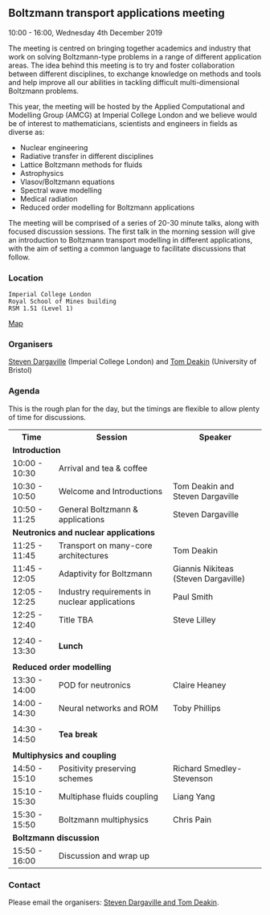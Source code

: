 ## Boltzmann transport applications meeting
10:00 - 16:00, Wednesday 4th December 2019

The meeting is centred on bringing together academics and industry that work on solving Boltzmann-type problems in a range of different application areas. The idea behind this meeting is to try and foster collaboration between different disciplines, to exchange knowledge on methods and tools and help improve all our abilities in tackling difficult multi-dimensional Boltzmann problems.

This year, the meeting will be hosted by the Applied Computational and Modelling Group (AMCG) at Imperial College London and we believe would be of interest to mathematicians, scientists and engineers in fields as diverse as:
- Nuclear engineering
- Radiative transfer in different disciplines
- Lattice Boltzmann methods for fluids
- Astrophysics
- Vlasov/Boltzmann equations
- Spectral wave modelling
- Medical radiation
- Reduced order modelling for Boltzmann applications

The meeting will be comprised of a series of 20-30 minute talks, along with focused discussion sessions. The first talk in the morning session will give an introduction to Boltzmann transport modelling in different applications, with the aim of setting a common language to facilitate discussions that follow.


### Location
```
Imperial College London
Royal School of Mines building
RSM 1.51 (Level 1)
```
[Map](https://goo.gl/maps/XHnmV2xEwhuS2ma28)

### Organisers
[Steven Dargaville](https://www.imperial.ac.uk/people/s.dargaville) (Imperial College London) and [Tom Deakin](http://www.tomdeakin.com/cs/) (University of Bristol)


### Agenda
This is the rough plan for the day, but the timings are flexible to allow plenty of time for discussions.
<table>
  <tr>
    <th>Time</th>
    <th>Session</th>
    <th>Speaker</th>
  </tr>
  
  <tr><td colspan="3"><b>Introduction</b></td></tr>
  
  <tr>
  <td>10:00 - 10:30</td>
  <td colspan="2">Arrival and tea & coffee</td>
  </tr>
  <tr>
  <td>10:30 - 10:50</td>
  <td>Welcome and Introductions</td>
  <td>Tom Deakin and Steven Dargaville</td>
  </tr>
  <tr>
  <td>10:50 - 11:25</td>
  <td>General Boltzmann & applications</td>
  <td>Steven Dargaville</td>
  </tr>
  
  <tr><td colspan="3"><b>Neutronics and nuclear applications</b></td></tr>
  
  <tr>
  <tr>
  <td>11:25 - 11:45</td>
  <td>Transport on many-core architectures</td>
  <td>Tom Deakin</td>
  </tr>
  <td>11:45 - 12:05</td>
  <td>Adaptivity for Boltzmann</td>
  <td>Giannis Nikiteas (Steven Dargaville)</td>
  </tr>
  <tr>
  <td>12:05 - 12:25</td>
  <td>Industry requirements in nuclear applications</td>
  <td>Paul Smith</td>
  </tr>
  <tr>
  <td>12:25 - 12:40</td>
  <td>Title TBA</td>
  <td>Steve Lilley</td>
  </tr>
  
  <tr><td colspan="3"></td></tr>
  <tr>
  <td>12:40 - 13:30</td>
  <td colspan="2"><b>Lunch</b></td>
  </tr>
  <tr><td colspan="3"></td></tr>
  
  <tr><td colspan="3"><b>Reduced order modelling</b></td></tr>
  <tr>
  <td>13:30 - 14:00</td>
  <td>POD for neutronics</td>
  <td>Claire Heaney</td>
  </tr>
  <tr>
  <td>14:00 - 14:30</td>
  <td>Neural networks and ROM</td>
  <td>Toby Phillips</td>
  </tr>

  <tr><td colspan="3"></td></tr>
  <tr>
  <td>14:30 - 14:50</td>
  <td colspan="2"><b>Tea break</b></td>
  </tr>
  <tr><td colspan="3"></td></tr>
 
  <tr><td colspan="3"><b>Multiphysics and coupling</b></td></tr>
  <tr>
  <td>14:50 - 15:10</td>
  <td>Positivity preserving schemes</td>
  <td>Richard Smedley-Stevenson</td>
  </tr>
  <tr>
  <td>15:10 - 15:30</td>
  <td>Multiphase fluids coupling</td>
  <td>Liang Yang</td>
  </tr>
  <tr>
  <td>15:30 - 15:50</td>
  <td>Boltzmann multiphysics</td>
  <td>Chris Pain</td>
  </tr>
  
  <tr><td colspan="3"><b>Boltzmann discussion</b></td></tr>
  <tr>
  <td>15:50 - 16:00</td>
  <td>Discussion and wrap up</td>
  <td></td>
  </tr>
  
</table>



### Contact

Please email the organisers: [Steven Dargaville and Tom Deakin](mailto:s.dargaville@imperial.ac.uk,tom.deakin@bristol.ac.uk).
